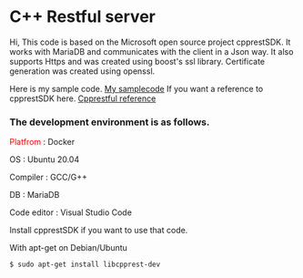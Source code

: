 # C++ Restful server

Hi, This code is based on the Microsoft open source project cpprestSDK.
It works with MariaDB and communicates with the client in a Json way.
It also supports Https and was created using boost's ssl library. Certificate generation was created using openssl.


Here is my sample code. [My samplecode](https://hwan-shell.tistory.com/category/%ED%94%84%EB%A1%9C%EA%B7%B8%EB%9E%98%EB%B0%8D/C%2B%2B%20rest%28Casablanca%29)
If you want a reference to cpprestSDK here. [Cpprestful reference](https://microsoft.github.io/cpprestsdk/namespaces.html)

### The development environment is as follows.

<span style="color:red">Platfrom</span> : Docker

OS : Ubuntu 20.04

Compiler : GCC/G++

DB : MariaDB

Code editor : Visual Studio Code


Install cpprestSDK if you want to use that code.

With apt-get on Debian/Ubuntu

```$ sudo apt-get install libcpprest-dev```
